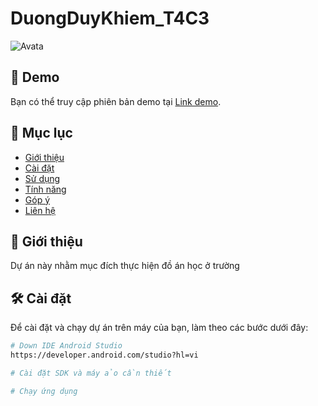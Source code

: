 # DuongDuyKhiem_T4C3

![Avata](https://firebasestorage.googleapis.com/v0/b/saigonwaterbus-bc2f6.appspot.com/o/422821499_1074720680517913_4468107986729197546_n.jpg?alt=media&token=913b7f05-7e41-4c63-b213-fa9451319965)

## 🚀 Demo

Bạn có thể truy cập phiên bản demo tại [Link demo](https://drive.google.com/drive/folders/1cSiw2Z0l_XduS1PBPoVX6Kzle9KqZSkm?usp=sharing).

## 📝 Mục lục

- [Giới thiệu](#giới-thiệu)
- [Cài đặt](#cài-đặt)
- [Sử dụng](#sử-dụng)
- [Tính năng](#tính-năng)
- [Góp ý](#góp-ý)
- [Liên hệ](#liên-hệ)

## 📖 Giới thiệu

Dự án này nhằm mục đích thực hiện đồ án học ở trường

## 🛠️ Cài đặt

Để cài đặt và chạy dự án trên máy của bạn, làm theo các bước dưới đây:

```bash
# Down IDE Android Studio 
https://developer.android.com/studio?hl=vi

# Cài đặt SDK và máy ảo cần thiết

# Chạy ứng dụng

